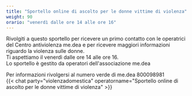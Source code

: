 ```yaml
---
title: "Sportello online di ascolto per le donne vittime di violenza"
weight: 90
orario: "venerdì dalle ore 14 alle ore 16"
---
```


Rivolgiti a questo sportello per ricevere un primo contatto con le operatrici del Centro antiviolenza me.dea e per ricevere maggiori informazioni riguardo la violenza sulle donne.  
Ti aspettiamo il venerdì dalle ore 14 alle ore 16.  
Lo sportello è gestito da operatori dell'associazione me.dea

Per informazioni rivolgersi al numero verde di me.dea 800098981  
{{< chat party="violenzadomestica" operatorname="Sportello online di ascolto per le donne vittime di violenza" >}}

